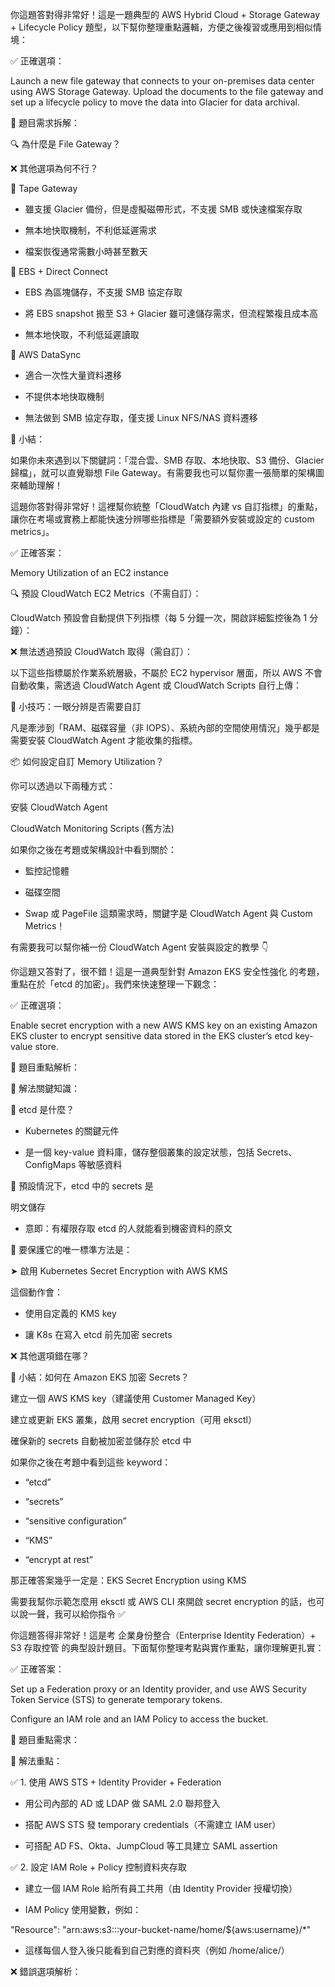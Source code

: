  

你這題答對得非常好！這是一題典型的 AWS Hybrid Cloud + Storage Gateway + Lifecycle Policy 題型，以下幫你整理重點邏輯，方便之後複習或應用到相似情境：

✅ 正確選項：

Launch a new file gateway that connects to your on-premises data center using AWS Storage Gateway. Upload the documents to the file gateway and set up a lifecycle policy to move the data into Glacier for data archival.

🎯 題目需求拆解：

🔍 為什麼是 File Gateway？

❌ 其他選項為何不行？

🔸 Tape Gateway

- 雖支援 Glacier 備份，但是虛擬磁帶形式，不支援 SMB 或快速檔案存取

- 無本地快取機制，不利低延遲需求

- 檔案恢復通常需數小時甚至數天

🔸 EBS + Direct Connect

- EBS 為區塊儲存，不支援 SMB 協定存取

- 將 EBS snapshot 搬至 S3 + Glacier 雖可達儲存需求，但流程繁複且成本高

- 無本地快取，不利低延遲讀取

🔸 AWS DataSync

- 適合一次性大量資料遷移

- 不提供本地快取機制

- 無法做到 SMB 協定存取，僅支援 Linux NFS/NAS 資料遷移

🧠 小結：

如果你未來遇到以下關鍵詞：「混合雲、SMB 存取、本地快取、S3 備份、Glacier 歸檔」，就可以直覺聯想 File Gateway。有需要我也可以幫你畫一張簡單的架構圖來輔助理解！

這題你答對得非常好！這裡幫你統整「CloudWatch 內建 vs 自訂指標」的重點，讓你在考場或實務上都能快速分辨哪些指標是「需要額外安裝或設定的 custom metrics」。

✅ 正確答案：

Memory Utilization of an EC2 instance

🔍 預設 CloudWatch EC2 Metrics（不需自訂）：

CloudWatch 預設會自動提供下列指標（每 5 分鐘一次，開啟詳細監控後為 1 分鐘）：

❌ 無法透過預設 CloudWatch 取得（需自訂）：

以下這些指標屬於作業系統層級，不屬於 EC2 hypervisor 層面，所以 AWS 不會自動收集，需透過 CloudWatch Agent 或 CloudWatch Scripts 自行上傳：

🧠 小技巧：一眼分辨是否需要自訂

凡是牽涉到「RAM、磁碟容量（非 IOPS）、系統內部的空間使用情況」幾乎都是需要安裝 CloudWatch Agent 才能收集的指標。

📦 如何設定自訂 Memory Utilization？

你可以透過以下兩種方式：

安裝 CloudWatch Agent

CloudWatch Monitoring Scripts (舊方法)

如果你之後在考題或架構設計中看到關於：

- 監控記憶體

- 磁碟空間

- Swap 或 PageFile
這類需求時，關鍵字是 CloudWatch Agent 與 Custom Metrics！

有需要我可以幫你補一份 CloudWatch Agent 安裝與設定的教學 👇

你這題又答對了，很不錯！這是一道典型針對 Amazon EKS 安全性強化 的考題，重點在於「etcd 的加密」。我們來快速整理一下觀念：

✅ 正確選項：

Enable secret encryption with a new AWS KMS key on an existing Amazon EKS cluster to encrypt sensitive data stored in the EKS cluster’s etcd key-value store.

🎯 題目重點解析：

🔐 解法關鍵知識：

🔹 etcd 是什麼？

- Kubernetes 的關鍵元件

- 是一個 key-value 資料庫，儲存整個叢集的設定狀態，包括 Secrets、ConfigMaps 等敏感資料

🔹 預設情況下，etcd 中的 secrets 是

明文儲存

- 意即：有權限存取 etcd 的人就能看到機密資料的原文

🔹 要保護它的唯一標準方法是：

➤ 啟用 Kubernetes Secret Encryption with AWS KMS

這個動作會：

- 使用自定義的 KMS key

- 讓 K8s 在寫入 etcd 前先加密 secrets

❌ 其他選項錯在哪？

📌 小結：如何在 Amazon EKS 加密 Secrets？

建立一個 AWS KMS key（建議使用 Customer Managed Key）

建立或更新 EKS 叢集，啟用 secret encryption（可用 eksctl）

確保新的 secrets 自動被加密並儲存於 etcd 中

如果你之後在考題中看到這些 keyword：

- “etcd”

- “secrets”

- “sensitive configuration”

- “KMS”

- “encrypt at rest”

那正確答案幾乎一定是：EKS Secret Encryption using KMS

需要我幫你示範怎麼用 eksctl 或 AWS CLI 來開啟 secret encryption 的話，也可以說一聲，我可以給你指令 ✅

你這題答得非常好！這是考 企業身份整合（Enterprise Identity Federation）+ S3 存取控管 的典型設計題目。下面幫你整理考點與實作重點，讓你理解更扎實：

✅ 正確答案：

Set up a Federation proxy or an Identity provider, and use AWS Security Token Service (STS) to generate temporary tokens.

Configure an IAM role and an IAM Policy to access the bucket.

🎯 題目重點需求：

🔐 解法重點：

✅ 1. 使用 AWS STS + Identity Provider + Federation

- 用公司內部的 AD 或 LDAP 做 SAML 2.0 聯邦登入

- 搭配 AWS STS 發 temporary credentials（不需建立 IAM user）

- 可搭配 AD FS、Okta、JumpCloud 等工具建立 SAML assertion

✅ 2. 設定 IAM Role + Policy 控制資料夾存取

- 建立一個 IAM Role 給所有員工共用（由 Identity Provider 授權切換）

- IAM Policy 使用變數，例如：

"Resource": "arn:aws:s3:::your-bucket-name/home/${aws:username}/*"

- 這樣每個人登入後只能看到自己對應的資料夾（例如 /home/alice/）

❌ 錯誤選項解析：